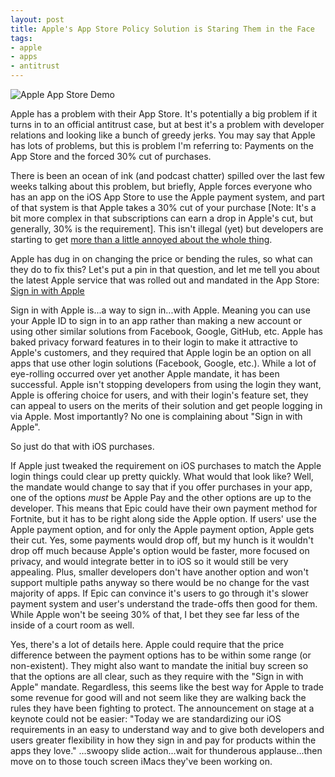 ```yaml
---
layout: post
title: Apple's App Store Policy Solution is Staring Them in the Face
tags:
- apple
- apps
- antitrust
---
```


![Apple App Store Demo](/public/images/wwdc-2020-ios.jpg)

Apple has a problem with their App Store. It's potentially a big problem if it turns in to an official antitrust case, but at best it's a problem with developer relations and looking like a bunch of greedy jerks. You may say that Apple has lots of problems, but this is problem I'm referring to: Payments on the App Store and the forced 30% cut of purchases.

There is been an ocean of ink (and podcast chatter) spilled over the last few weeks talking about this problem, but briefly, Apple forces everyone who has an app on the iOS App Store to use the Apple payment system, and part of that system is that Apple takes a 30% cut of your purchase [Note: It's a bit more complex in that subscriptions can earn a drop in Apple's cut, but generally, 30% is the requirement]. This isn't illegal (yet) but developers are starting to get [more than a little annoyed about the whole thing](https://www.youtube.com/watch?v=euiSHuaw6Q4).

Apple has dug in on changing the price or bending the rules, so what can they do to fix this? Let's put a pin in that question, and let me tell you about the latest Apple service that was rolled out and mandated in the App Store: [Sign in with Apple](https://support.apple.com/en-us/HT210318)

Sign in with Apple is...a way to sign in...with Apple. Meaning you can use your Apple ID to sign in to an app rather than making a new account or using other similar solutions from Facebook, Google, GitHub, etc. Apple has baked privacy forward features in to their login to make it attractive to Apple's customers, and they required that Apple login be an option on all apps that use other login solutions (Facebook, Google, etc.). While a lot of eye-rolling occurred over yet another Apple mandate, it has been successful. Apple isn't stopping developers from using the login they want, Apple is offering choice for users, and with their login's feature set, they can appeal to users on the merits of their solution and get people logging in via Apple. Most importantly? No one is complaining about "Sign in with Apple".

So just do that with iOS purchases.

If Apple just tweaked the requirement on iOS purchases to match the Apple login things could clear up pretty quickly. What would that look like? Well, the mandate would change to say that if you offer purchases in your app, one of the options *must* be Apple Pay and the other options are up to the developer. This means that Epic could have their own payment method for Fortnite, but it has to be right along side the Apple option. If users' use the Apple payment option, and for only the Apple payment option, Apple gets their cut. Yes, some payments would drop off, but my hunch is it wouldn't drop off much because Apple's option would be faster, more focused on privacy, and would integrate better in to iOS so it would still be very appealing. Plus, smaller developers don't have another option and won't support multiple paths anyway so there would be no change for the vast majority of apps. If Epic can convince it's users to go through it's slower payment system and user's understand the trade-offs then good for them. While Apple won't be seeing 30% of that, I bet they see far less of the inside of a court room as well.

Yes, there's a lot of details here. Apple could require that the price difference between the payment options has to be within some range (or non-existent). They might also want to mandate the initial buy screen so that the options are all clear, such as they require with the "Sign in with Apple" mandate. Regardless, this seems like the best way for Apple to trade some revenue for good will and not seem like they are walking back the rules they have been fighting to protect. The announcement on stage at a keynote could not be easier: "Today we are standardizing our iOS requirements in an easy to understand way and to give both developers and users greater flexibility in how they sign in and pay for products within the apps they love." ...swoopy slide action...wait for thunderous applause...then move on to those touch screen iMacs they've been working on.
